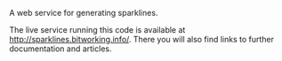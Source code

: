 A web service for generating sparklines.

The live service running this code is available at http://sparklines.bitworking.info/. There you will also find links to further documentation and articles.